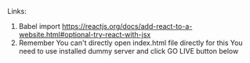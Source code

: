 Links:
1. Babel import
https://reactjs.org/docs/add-react-to-a-website.html#optional-try-react-with-jsx
2. Remember You can't directly open index.html file directly for this You need to use installed dummy server and click GO LIVE button below